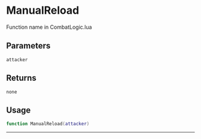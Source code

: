 # ManualReload
Function name in CombatLogic.lua
## Parameters
`attacker`
## Returns
`none`
## Usage
```lua
function ManualReload(attacker)
```
---
